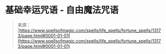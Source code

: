 <!--yml

category: 未分类

date: 2024-06-12 18:51:27

-->

# 基础幸运咒语 - 自由魔法咒语

> 来源：[https://www.spellsofmagic.com/spells/life_spells/fortune_spells/13173/page.html#0001-01-01](https://www.spellsofmagic.com/spells/life_spells/fortune_spells/13173/page.html#0001-01-01)
